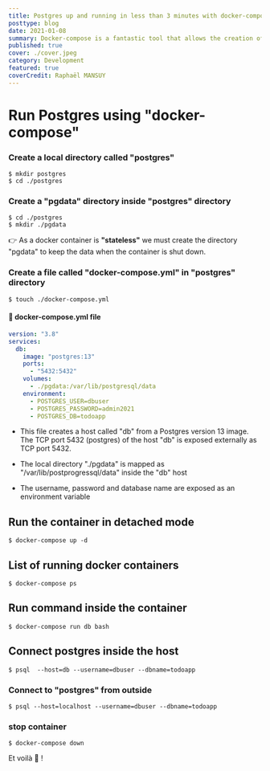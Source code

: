 ```yaml
---
title: Postgres up and running in less than 3 minutes with docker-compose
posttype: blog
date: 2021-01-08
summary: Docker-compose is a fantastic tool that allows the creation of a full stack of services from a simple YAML file. We describe in this article how to define and launch a Postgres database for development purposes.
published: true
cover: ./cover.jpeg
category: Development
featured: true
coverCredit: Raphaël MANSUY
---
```


# Run Postgres using "docker-compose"

### Create a local directory called "postgres"

```shell
$ mkdir postgres
$ cd ./postgres
```

### Create a "pgdata" directory inside "postgres" directory

```shell
$ cd ./postgres
$ mkdir ./pgdata
```

👉 As a docker container is **"stateless"** we must create the directory "pgdata" to keep the data when the container is shut down.

### Create a file called "docker-compose.yml" in "postgres" directory

```shell
$ touch ./docker-compose.yml
```

#### 📄 docker-compose.yml file

```yml
version: "3.8"
services:
  db:
    image: "postgres:13"
    ports:
      - "5432:5432"
    volumes:
      - ./pgdata:/var/lib/postgresql/data
    environment:
      - POSTGRES_USER=dbuser
      - POSTGRES_PASSWORD=admin2021
      - POSTGRES_DB=todoapp
```

- This file creates a host called "db" from a Postgres version 13 image. The TCP port 5432 (postgres) of the host "db" is exposed externally as TCP port 5432.

- The local directory "./pgdata" is mapped as "/var/lib/postprogressql/data" inside the "db" host

- The username, password and database name are exposed as an environment variable

## Run the container in detached mode

```shell
$ docker-compose up -d
```

## List of running docker containers

```shell
$ docker-compose ps
```

## Run command inside the container

```shell
$ docker-compose run db bash
```

## Connect postgres inside the host

```shell
$ psql  --host=db --username=dbuser --dbname=todoapp
```

### Connect to "postgres" from outside

```shell
$ psql --host=localhost --username=dbuser --dbname=todoapp
```

### stop container

```shell
$ docker-compose down
```

Et voilà 🎉 !